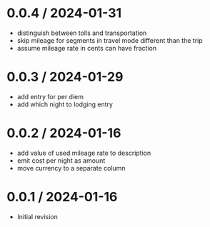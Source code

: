 
0.0.4 / 2024-01-31
==================

 * distinguish between tolls and transportation
 * skip mileage for segments in travel mode different than the trip
 * assume mileage rate in cents can have fraction

0.0.3 / 2024-01-29
==================

 * add entry for per diem
 * add which night to lodging entry

0.0.2 / 2024-01-16
==================

 * add value of used mileage rate to description
 * emit cost per night as amount
 * move currency to a separate column

0.0.1 / 2024-01-16
==================

 * Initial revision
